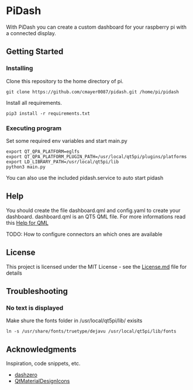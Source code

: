 # PiDash

With PiDash you can create a custom dashboard for your raspberry pi with a connected display.

## Getting Started

### Installing

Clone this repository to the home directory of pi.
```
git clone https://github.com/cmayer0087/pidash.git /home/pi/pidash
```

Install all requirements.
```
pip3 install -r requirements.txt
```

### Executing program
Set some required env variables and start main.py
```
export QT_QPA_PLATFORM=eglfs
export QT_QPA_PLATFORM_PLUGIN_PATH=/usr/local/qt5pi/plugins/platforms
export LD_LIBRARY_PATH=/usr/local/qt5pi/lib
python3 main.py
```

You can also use the included pidash.service to auto start pidash

## Help

You should create the file dashboard.qml and config.yaml to create your dashboard. dashboard.qml is an QT5 QML file. For more informations read this [Help for QML](https://doc.qt.io/qt-5/qtqml-index.html)

TODO: How to configure connectors an which ones are available

## License

This project is licensed under the MIT License - see the [License.md](License.md) file for details

## Troubleshooting
### No text is displayed
Make shure the fonts folder in /usr/local/qt5pi/lib/ exisits
```
ln -s /usr/share/fonts/truetype/dejavu /usr/local/qt5pi/lib/fonts
```

## Acknowledgments

Inspiration, code snippets, etc.
* [dashzero](https://github.com/panbachi/dashzero)
* [QtMaterialDesignIcons](https://github.com/sthlm58/QtMaterialDesignIcons)